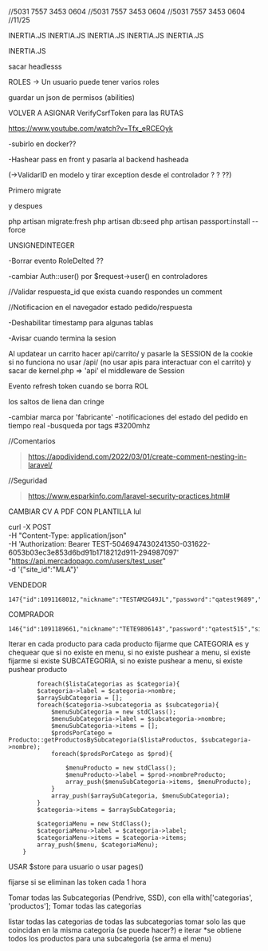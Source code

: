 //5031 7557 3453 0604
//5031 7557 3453 0604
//5031 7557 3453 0604
//11/25


INERTIA.JS
INERTIA.JS
INERTIA.JS
INERTIA.JS
INERTIA.JS

INERTIA.JS

sacar headlesss

ROLES -> Un usuario puede tener varios roles

guardar un json de permisos (abilities)

VOLVER A ASIGNAR VerifyCsrfToken para las RUTAS

https://www.youtube.com/watch?v=Tfx_eRCEOyk


-subirlo en docker??

-Hashear pass en front y pasarla al backend hasheada 

(->ValidarID en modelo y tirar exception desde el controlador ? ? ??)

Primero migrate

y despues

php artisan migrate:fresh
php artisan db:seed
php artisan passport:install --force

UNSIGNEDINTEGER

-Borrar evento RoleDelted ??

-cambiar Auth::user() por $request->user() en controladores

//Validar respuesta_id que exista cuando respondes un comment

//Notificacion en el navegador estado pedido/respuesta

-Deshabilitar timestamp para algunas tablas

-Avisar cuando termina la sesion

Al updatear un carrito hacer api/carrito/ y pasarle la SESSION de la cookie
si no funciona no usar /api/ (no usar apis para interactuar con el carrito)
y sacar de kernel.php => 'api' el middleware de Session

Evento refresh token cuando se borra ROL

los saltos de liena dan cringe

-cambiar marca por 'fabricante'
-notificaciones del estado del pedido en tiempo real
-busqueda por tags #3200mhz





//Comentarios
>https://appdividend.com/2022/03/01/create-comment-nesting-in-laravel/

//Seguridad

>https://www.esparkinfo.com/laravel-security-practices.html#

CAMBIAR CV  A PDF CON PLANTILLA lul


curl -X POST \
-H "Content-Type: application/json" \
-H 'Authorization: Bearer TEST-5046947430241350-031622-6053b03ec3e853d6bd91b1718212d911-294987097' \
"https://api.mercadopago.com/users/test_user" \
-d '{"site_id":"MLA"}'


VENDEDOR

    147{"id":1091168012,"nickname":"TESTAM2G49JL","password":"qatest9689","site_status":"active","email":"test_user_12717250@testuser.com"}

COMPRADOR

    146{"id":1091189661,"nickname":"TETE9806143","password":"qatest515","site_status":"active","email":"test_user_4188743@testuser.com"}


Iterar en cada producto
    para cada producto fijarme que CATEGORIA es y chequear que si no existe en menu,
        si no existe pushear a menu, si existe fijarme si existe SUBCATEGORIA,
            si no existe pushear a menu, si existe pushear producto

            foreach($listaCategorias as $categoria){
            $categoria->label = $categoria->nombre;
            $arraySubCategoria = [];
            foreach($categoria->subcategoria as $subcategoria){
                $menuSubCategoria = new stdClass();
                $menuSubCategoria->label = $subcategoria->nombre;
                $menuSubCategoria->items = [];
                $prodsPorCatego = Producto::getProductosBySubcategoria($listaProductos, $subcategoria->nombre);
                foreach($prodsPorCatego as $prod){

                    $menuProducto = new stdClass();
                    $menuProducto->label = $prod->nombreProducto;
                    array_push($menuSubCategoria->items, $menuProducto);
                }
                array_push($arraySubCategoria, $menuSubCategoria);
            }
            $categoria->items = $arraySubCategoria;

            $categoriaMenu = new StdClass();
            $categoriaMenu->label = $categoria->label;
            $categoriaMenu->items = $categoria->items;
            array_push($menu, $categoriaMenu);
        }

USAR $store para usuario o  usar pages()

fijarse si se eliminan las token cada 1 hora

Tomar todas las Subcategorias (Pendrive, SSD), con ella with['categorias', 'productos'];
Tomar todas las categorias

listar todas las categorias
    de todas las subcategorias tomar solo las que coincidan en la misma categoria (se puede hacer?) e iterar
        *se obtiene todos los productos para una subcategoria (se arma el menu)
    

